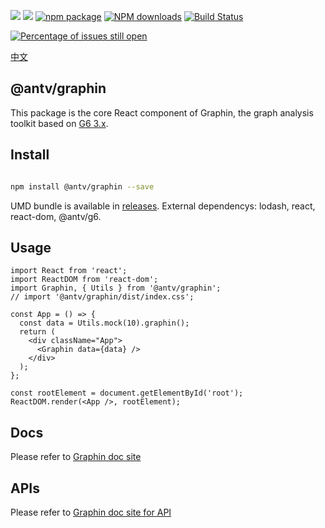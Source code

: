![](https://img.shields.io/badge/language-typescript-red.svg)
![](https://img.shields.io/badge/license-MIT-000000.svg)
[![npm package](https://img.shields.io/npm/v/@antv/graphin.svg)](https://www.npmjs.com/package/@antv/graphin)
[![NPM downloads](http://img.shields.io/npm/dm/@antv/graphin.svg)](https://npmjs.org/package/@antv/graphin)
[![Build Status](https://travis-ci.org/antvis/graphin.svg?branch=master)](https://travis-ci.org/antvis/graphin)

[![Percentage of issues still open](http://isitmaintained.com/badge/open/antvis/graphin.svg)](http://isitmaintained.com/project/antvis/graphin 'Percentage of issues still open')

[中文](./README-cn.ZH.md)

## @antv/graphin

This package is the core React component of Graphin, the graph analysis toolkit based on [G6 3.x](https://github.com/antvis/g6).

## Install

```bash

npm install @antv/graphin --save

```

UMD bundle is available in [releases](https://github.com/antvis/Graphin/releases). External dependencys: lodash, react, react-dom, @antv/g6.

## Usage

```tsx
import React from 'react';
import ReactDOM from 'react-dom';
import Graphin, { Utils } from '@antv/graphin';
// import '@antv/graphin/dist/index.css';

const App = () => {
  const data = Utils.mock(10).graphin();
  return (
    <div className="App">
      <Graphin data={data} />
    </div>
  );
};

const rootElement = document.getElementById('root');
ReactDOM.render(<App />, rootElement);
```

## Docs

Please refer to [Graphin doc site](https://graphin.antv.vision/zh/)

## APIs

Please refer to [Graphin doc site for API](https://graphin.antv.vision/zh/docs/api/graphin)
